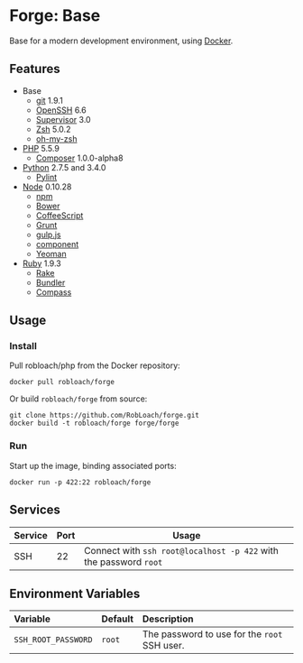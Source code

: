 # Forge: Base

Base for a modern development environment, using [Docker](http://docker.io).


## Features

* Base
  * [git](http://www.git-scm.com/) 1.9.1
  * [OpenSSH](http://www.openssh.com/) 6.6
  * [Supervisor](http://supervisord.org/) 3.0
  * [Zsh](http://zsh.org) 5.0.2
  * [oh-my-zsh](http://ohmyz.sh)
* [PHP](http://php.net/) 5.5.9
  * [Composer](http://getcomposer.org) 1.0.0-alpha8
* [Python](http://python.org) 2.7.5 and 3.4.0
  * [Pylint](http://pylint.org)
* [Node](http://nodejs.org) 0.10.28
  * [npm](http://npmjs.org)
  * [Bower](http://bower.io)
  * [CoffeeScript](http://coffeescript.org)
  * [Grunt](http://gruntjs.com)
  * [gulp.js](http://gulpjs.com)
  * [component](http://component.io)
  * [Yeoman](http://yeoman.io)
* [Ruby](http://ruby-lang.org) 1.9.3
  * [Rake](http://rake.rubyforge.org)
  * [Bundler](http://bundler.io)
  * [Compass](http://compass-style.org)


## Usage

### Install

Pull robloach/php from the Docker repository:
```
docker pull robloach/forge
```

Or build `robloach/forge` from source:
```
git clone https://github.com/RobLoach/forge.git
docker build -t robloach/forge forge/forge
```

### Run

Start up the image, binding associated ports:
```
docker run -p 422:22 robloach/forge
```


## Services

Service     | Port | Usage
------------|------|-------
SSH         | 22   | Connect with `ssh root@localhost -p 422` with the password `root`


## Environment Variables

Variable            | Default | Description
:-------------------|---------|:--------
`SSH_ROOT_PASSWORD` | `root`  | The password to use for the `root` SSH user.
